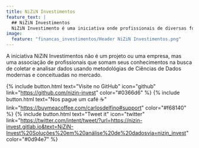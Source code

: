 ```yaml
---
title: NiZiN Investimentos
feature_text: |
  ## NiZiN Investimentos
  NiZiN Investimento é uma iniciativa onde profissionais de diversas formações se unem para analisar e gerar informação para o mercado de investimento.
image:
  feature: "financas_investimentos/Header NiZiN Investimentos.png"
---
```


A iniciativa NiZiN Investimentos não é um projeto ou uma empresa, mas uma associação de profissionais que somam seus conhecimentos na busca de coletar e analisar dados usando metodológias de Ciências de Dados modernas e conceituadas no mercado.

<!--more-->

{% include button.html text="Visite no GitHub" icon="github" link="https://github.com/nizin-invest" color="#0366d6" %} {% include button.html text="Nos pague um café ☕️" link="https://buymeacoffee.com/carlosdelfino#support" color="#f68140" %} {% include button.html text="Tweet it" icon="twitter" link="https://twitter.com/intent/tweet/?url=https://nizin-invest.gitlab.io&text=NiZiN-Invest%20Soluções%20em%20análise%20de%20dadosvia=nizin_invest" color="#0d94e7" %}

